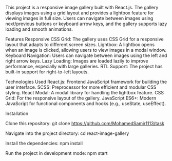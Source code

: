 This project is a responsive image gallery built with React.js. The gallery displays images using a grid layout and provides a lightbox feature for viewing images in full size. Users can navigate between images using next/previous buttons or keyboard arrow keys, and the gallery supports lazy loading and smooth animations.

Features
Responsive CSS Grid: The gallery uses CSS Grid for a responsive layout that adapts to different screen sizes.
Lightbox: A lightbox opens when an image is clicked, allowing users to view images in a modal window.
Keyboard Navigation: Users can navigate between images using the left and right arrow keys.
Lazy Loading: Images are loaded lazily to improve performance, especially with large galleries.
RTL Support: The project has built-in support for right-to-left layouts.

Technologies Used
React.js: Frontend JavaScript framework for building the user interface.
SCSS: Preprocessor for more efficient and modular CSS styling.
React Modal: A modal library for handling the lightbox feature.
CSS Grid: For the responsive layout of the gallery.
JavaScript ES6+: Modern JavaScript for functional components and hooks (e.g., useState, useEffect).

Installation

Clone this repository:
git clone https://github.com/MohamedSamir1113/task

Navigate into the project directory:
cd react-image-gallery

Install the dependencies:
npm install

Run the project in development mode:
npm start